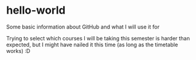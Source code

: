 # hello-world
Some basic information about GitHub and what I will use it for

Trying to select which courses I will be taking this semester is harder than expected, but I might have nailed it this time (as long as the timetable works) :D
